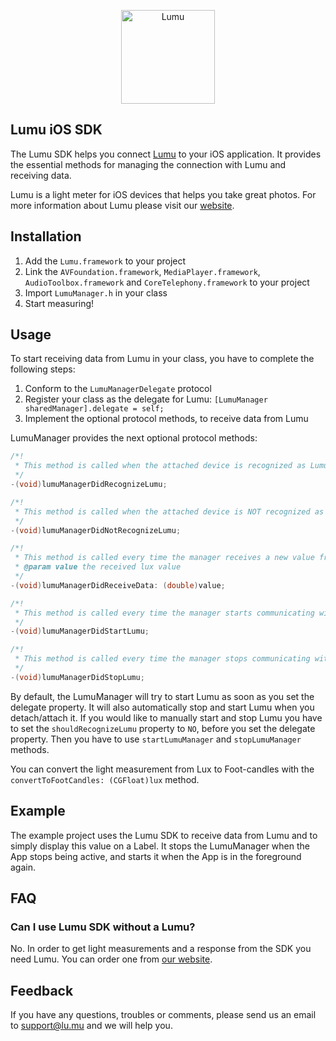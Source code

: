 <p align="center">
  <a href="http://lu.mu/"><img src="http://lu.mu/images/logo.png" alt="Lumu" title="Lumu" width="150px" /></a>
</p>

## Lumu iOS SDK

The Lumu SDK helps you connect [Lumu](http://lu.mu/) to your iOS application. It provides the essential methods for managing the connection with Lumu and receiving data.

Lumu is a light meter for iOS devices that helps you take great photos. For more information about Lumu please visit our [website](http://lu.mu/).

## Installation

1. Add the ``Lumu.framework`` to your project
2. Link the ``AVFoundation.framework``, ``MediaPlayer.framework``, ``AudioToolbox.framework`` and ``CoreTelephony.framework`` to your project
3. Import ``LumuManager.h`` in your class
4. Start measuring!

## Usage

To start receiving data from Lumu in your class, you have to complete the following steps:

1. Conform to the ``LumuManagerDelegate`` protocol
2. Register your class as the delegate for Lumu: ``[LumuManager sharedManager].delegate = self;``
3. Implement the optional protocol methods, to receive data from Lumu

LumuManager provides the next optional protocol methods: 
```objectivec
/*!
 * This method is called when the attached device is recognized as Lumu.
 */
-(void)lumuManagerDidRecognizeLumu;

/*!
 * This method is called when the attached device is NOT recognized as Lumu.
 */
-(void)lumuManagerDidNotRecognizeLumu;

/*!
 * This method is called every time the manager receives a new value from Lumu.
 * @param value the received lux value
 */
-(void)lumuManagerDidReceiveData: (double)value;

/*!
 * This method is called every time the manager starts communicating with Lumu.
 */
-(void)lumuManagerDidStartLumu;

/*!
 * This method is called every time the manager stops communicating with Lumu.
 */
-(void)lumuManagerDidStopLumu;
```

By default, the LumuManager will try to start Lumu as soon as you set the delegate property. It will also automatically stop and start Lumu when you detach/attach it. 
If you would like to manually start and stop Lumu you have to set the ``shouldRecognizeLumu`` property to ``NO``, before you set the delegate property. Then you have to use ``startLumuManager`` and ``stopLumuManager`` methods.

You can convert the light measurement from Lux to Foot-candles with the ``convertToFootCandles: (CGFloat)lux`` method.

## Example

The example project uses the Lumu SDK to receive data from Lumu and to simply display this value on a Label.
It stops the LumuManager when the App stops being active, and starts it when the App is in the foreground again.


## FAQ

### Can I use Lumu SDK without a Lumu?

No. In order to get light measurements and a response from the SDK you need Lumu. You can order one from [our website](http://lu.mu/).

## Feedback

If you have any questions, troubles or comments, please send us an email to support@lu.mu and we will help you.
